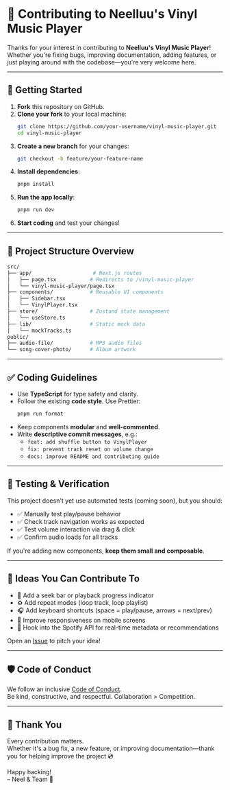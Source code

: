 # 🤝 Contributing to Neelluu's Vinyl Music Player

Thanks for your interest in contributing to **Neelluu's Vinyl Music Player**!  
Whether you're fixing bugs, improving documentation, adding features, or just playing around with the codebase—you're very welcome here.

---

## 🚀 Getting Started

1. **Fork** this repository on GitHub.
2. **Clone your fork** to your local machine:
   ```bash
   git clone https://github.com/your-username/vinyl-music-player.git
   cd vinyl-music-player
   ```
3. **Create a new branch** for your changes:
   ```bash
   git checkout -b feature/your-feature-name
   ```
4. **Install dependencies**:
   ```bash
   pnpm install
   ```
5. **Run the app locally**:
   ```bash
   pnpm run dev
   ```
6. **Start coding** and test your changes!

---

## 📆 Project Structure Overview

```bash
src/
├── app/                    # Next.js routes
│   ├── page.tsx           # Redirects to /vinyl-music-player
│   └── vinyl-music-player/page.tsx
├── components/            # Reusable UI components
│   ├── Sidebar.tsx
│   └── VinylPlayer.tsx
├── store/                 # Zustand state management
│   └── useStore.ts
├── lib/                   # Static mock data
│   └── mockTracks.ts
public/
├── audio-file/            # MP3 audio files
└── song-cover-photo/      # Album artwork
```

---

## ✅ Coding Guidelines

- Use **TypeScript** for type safety and clarity.
- Follow the existing **code style**. Use Prettier:
  ```bash
  pnpm run format
  ```
- Keep components **modular** and **well-commented**.
- Write **descriptive commit messages**, e.g.:
  - `feat: add shuffle button to VinylPlayer`
  - `fix: prevent track reset on volume change`
  - `docs: improve README and contributing guide`

---

## 🦢 Testing & Verification

This project doesn't yet use automated tests (coming soon), but you should:

- ✅ Manually test play/pause behavior
- ✅ Check track navigation works as expected
- ✅ Test volume interaction via drag & click
- ✅ Confirm audio loads for all tracks

If you're adding new components, **keep them small and composable**.

---

## 🌱 Ideas You Can Contribute To

- 🌺 Add a seek bar or playback progress indicator
- ♻️ Add repeat modes (loop track, loop playlist)
- 🎧 Add keyboard shortcuts (space = play/pause, arrows = next/prev)
- 📱 Improve responsiveness on mobile screens
- 🧠 Hook into the Spotify API for real-time metadata or recommendations

Open an [Issue](https://github.com/neel-raval-odyssey/vinyl-music-player/issues) to pitch your idea!

---

## 🛡️ Code of Conduct

We follow an inclusive [Code of Conduct](https://opensource.guide/code-of-conduct/).  
Be kind, constructive, and respectful. Collaboration > Competition.

---

## 🙌 Thank You

Every contribution matters.  
Whether it's a bug fix, a new feature, or improving documentation—thank you for helping improve the project 💿

Happy hacking!  
– Neel & Team 🎷
